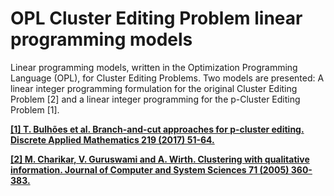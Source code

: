 # OPL Cluster Editing Problem linear programming models

Linear programming models, written in the Optimization Programming Language (OPL), for Cluster Editing Problems. Two models are presented: A linear integer programming formulation for the original Cluster Editing Problem [2] and a linear integer programming for the p-Cluster Editing Problem [1].

**[\[1\] T. Bulhões et al. Branch-and-cut approaches for p-cluster editing. Discrete Applied Mathematics 219 (2017) 51-64.](https://www.sciencedirect.com/science/article/pii/S0166218X16305108)**

**[\[2\] M. Charikar, V. Guruswami and A. Wirth. Clustering with qualitative information. Journal of Computer and System Sciences 71 (2005) 360-383.](https://www.sciencedirect.com/science/article/pii/S0022000004001424)**
